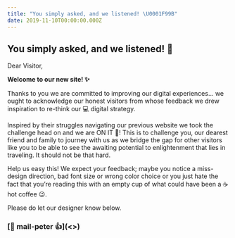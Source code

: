 ```yaml
---
title: "You simply asked, and we listened! \U0001F99B"
date: 2019-11-10T00:00:00.000Z
---
```

## You simply asked, and we listened! 🦛

Dear Visitor,

**Welcome to our new site! ✨**

Thanks to you we are committed to improving our digital experiences… we ought to acknowledge our honest visitors from whose feedback we drew inspiration to re-think our 💻 digital strategy.

Inspired by their struggles navigating our previous website we took the challenge head on and we are ON IT 💯! This is to challenge you, our dearest friend and family to journey with us as we bridge the gap for other visitors like you to be able to see the awaiting potential to enlightenment that lies in traveling. It should not be that hard.

Help us easy this! We expect your feedback; maybe you notice a miss-design direction, bad font size or wrong color choice or you just hate the fact that you’re reading this with an empty cup of what could have been a ☕hot coffee 😉.

Please do let our designer know below.

### [📧 mail-peter 👍](<<a href="mailto:petergabrieltz@gmail.com"></a>>)

